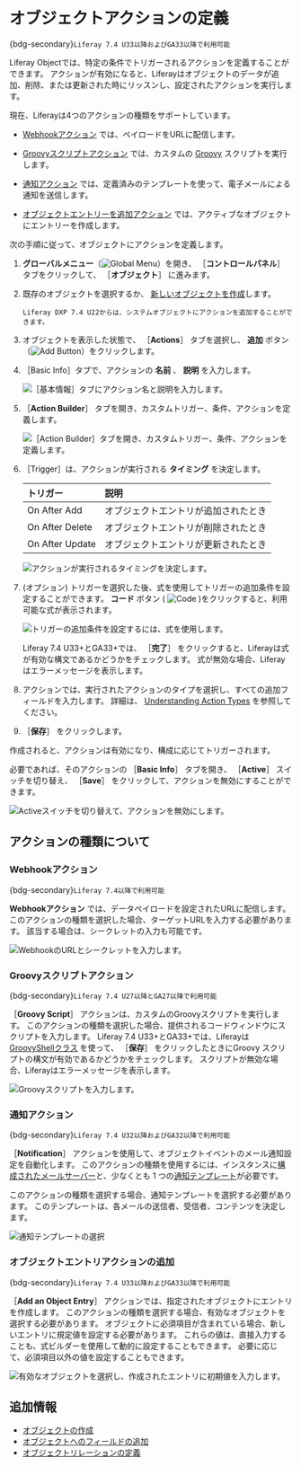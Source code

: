 # オブジェクトアクションの定義

{bdg-secondary}`Liferay 7.4 U33以降およびGA33以降で利用可能`

Liferay Objectでは、特定の条件でトリガーされるアクションを定義することができます。 アクションが有効になると、Liferayはオブジェクトのデータが追加、削除、または更新された時にリッスンし、設定されたアクションを実行します。

現在、Liferayは4つのアクションの種類をサポートしています。

* [Webhookアクション](#webhook-actions) では、ペイロードをURLに配信します。

* [Groovyスクリプトアクション](#groovy-script-actions) では、カスタムの [Groovy](https://groovy-lang.org/) スクリプトを実行します。

* [通知アクション](#notification-actions) では、定義済みのテンプレートを使って、電子メールによる通知を送信します。

* [オブジェクトエントリーを追加アクション](#add-an-object-entry-actions) では、アクティブなオブジェクトにエントリーを作成します。

次の手順に従って、オブジェクトにアクションを定義します。

1. **グローバルメニュー**（![Global Menu](../../../images/icon-applications-menu.png)）を開き、 ［**コントロールパネル**］ タブをクリックして、 ［**オブジェクト**］ に進みます。

1. 既存のオブジェクトを選択するか、 [新しいオブジェクトを作成](./creating-objects.md)します。

   ```{note}
   Liferay DXP 7.4 U22からは、システムオブジェクトにアクションを追加することができます。
   ```

1. オブジェクトを表示した状態で、 ［**Actions**］ タブを選択し、 **追加** ボタン（![Add Button](../../../images/icon-add.png)）をクリックします。

1. ［Basic Info］タブで、アクションの **名前** 、 **説明** を入力します。

   ![［基本情報］タブにアクション名と説明を入力します。](./defining-object-actions/images/01.png)

1. ［**Action Builder**］ タブを開き、カスタムトリガー、条件、アクションを定義します。

   ![［Action Builder］タブを開き、カスタムトリガー、条件、アクションを定義します。](./defining-object-actions/images/02.png)

1. ［Trigger］は、アクションが実行される **タイミング** を決定します。

   | トリガー            | 説明                 |
   |:--------------- |:------------------ |
   | On After Add    | オブジェクトエントリが追加されたとき |
   | On After Delete | オブジェクトエントリが削除されたとき |
   | On After Update | オブジェクトエントリが更新されたとき |

   ![アクションが実行されるタイミングを決定します。](./defining-object-actions/images/03.png)

1. (オプション) トリガーを選択した後、式を使用してトリガーの追加条件を設定することができます。 **コード** ボタン ( ![Code](../../../images/icon-code.png) )をクリックすると、利用可能な式が表示されます。 <!--U30+/GA30+-->

   ![トリガーの追加条件を設定するには、式を使用します。](./defining-object-actions/images/04.png)

   Liferay 7.4 U33+とGA33+では、 ［**完了**］ をクリックすると、Liferayは式が有効な構文であるかどうかをチェックします。 式が無効な場合、Liferayはエラーメッセージを表示します。

1. アクションでは、実行されたアクションのタイプを選択し、すべての追加フィールドを入力します。 詳細は、 [Understanding Action Types](#understanding-action-types) を参照してください。

1. ［**保存**］ をクリックします。

作成されると、アクションは有効になり、構成に応じてトリガーされます。

必要であれば、そのアクションの ［**Basic Info**］ タブを開き、 ［**Active**］ スイッチを切り替え、 ［**Save**］ をクリックして、アクションを無効にすることができます。

![Activeスイッチを切り替えて、アクションを無効にします。](./defining-object-actions/images/05.png)

## アクションの種類について

### Webhookアクション

{bdg-secondary}`Liferay 7.4以降で利用可能`

**Webhookアクション** では、データペイロードを設定されたURLに配信します。 このアクションの種類を選択した場合、ターゲットURLを入力する必要があります。 該当する場合は、シークレットの入力も可能です。

![WebhookのURLとシークレットを入力します。](./defining-object-actions/images/06.png)

### Groovyスクリプトアクション

{bdg-secondary}`Liferay 7.4 U27以降とGA27以降で利用可能`

［**Groovy Script**］ アクションは、カスタムのGroovyスクリプトを実行します。 このアクションの種類を選択した場合、提供されるコードウィンドウにスクリプトを入力します。 Liferay 7.4 U33+とGA33+では、Liferayは [GroovyShellクラス](https://docs.groovy-lang.org/latest/html/api/groovy/lang/GroovyShell.html) を使って、 ［**保存**］ をクリックしたときにGroovy スクリプトの構文が有効であるかどうかをチェックします。 スクリプトが無効な場合、Liferayはエラーメッセージを表示します。

![Groovyスクリプトを入力します。](./defining-object-actions/images/07.png)

### 通知アクション

{bdg-secondary}`Liferay 7.4 U32以降およびGA32以降で利用可能`

［**Notification**］ アクションを使用して、オブジェクトイベントのメール通知設定を自動化します。 このアクションの種類を使用するには、インスタンスに[構成されたメールサーバー](../../../installation-and-upgrades/setting-up-liferay/configuring-mail.md)と、少なくとも 1 つの[通知テンプレート](../../../process-automation/notifications/creating-notification-templates.md)が必要です。

このアクションの種類を選択する場合、通知テンプレートを選択する必要があります。 このテンプレートは、各メールの送信者、受信者、コンテンツを決定します。

![通知テンプレートの選択](./defining-object-actions/images/08.png)

### オブジェクトエントリアクションの追加

{bdg-secondary}`Liferay 7.4 U33以降およびGA33以降で利用可能`

［**Add an Object Entry**］ アクションでは、指定されたオブジェクトにエントリを作成します。 このアクションの種類を選択する場合、有効なオブジェクトを選択する必要があります。 オブジェクトに必須項目が含まれている場合、新しいエントリに規定値を設定する必要があります。 これらの値は、直接入力することも、式ビルダーを使用して動的に設定することもできます。 必要に応じて、必須項目以外の値を設定することもできます。

![有効なオブジェクトを選択し、作成されたエントリに初期値を入力します。](./defining-object-actions/images/09.png)

## 追加情報

* [オブジェクトの作成](./creating-objects.md)
* [オブジェクトへのフィールドの追加](../creating-and-managing-objects/adding-fields-to-objects.md)
* [オブジェクトリレーションの定義](../creating-and-managing-objects/defining-object-relationships.md)
